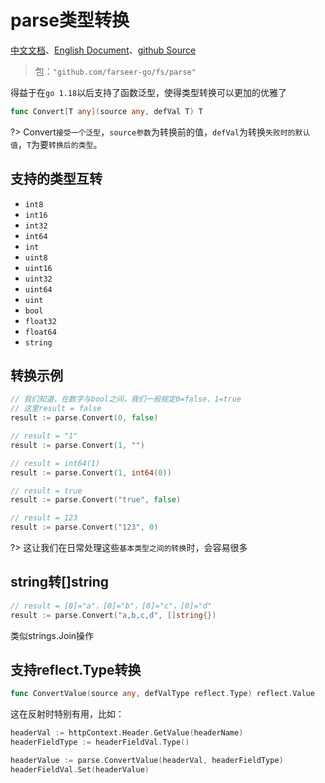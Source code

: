 # parse类型转换
[中文文档](https://farseer-go.github.io/doc/)、[English Document](https://farseer-go.github.io/doc/#/en-us/)、[github Source](https://github.com/farseer-go/fs)
> 包：`"github.com/farseer-go/fs/parse"`

得益于在`go 1.18`以后支持了函数泛型，使得类型转换可以更加的优雅了
```go
func Convert[T any](source any, defVal T) T
```

?> Convert`接受一个泛型`，`source参数`为转换前的值，`defVal`为转换`失败时的默认值`，`T`为要`转换后的类型`。

## 支持的类型互转
- `int8`
- `int16`
- `int32`
- `int64`
- `int`
- `uint8`
- `uint16`
- `uint32`
- `uint64`
- `uint`
- `bool`
- `float32`
- `float64`
- `string`

## 转换示例

```go
// 我们知道，在数字与bool之间，我们一般规定0=false、1=true
// 这里result = false
result := parse.Convert(0, false)

// result = "1"
result := parse.Convert(1, "")

// result = int64(1)
result := parse.Convert(1, int64(0))

// result = true
result := parse.Convert("true", false)

// result = 123
result := parse.Convert("123", 0)
```

?> 这让我们在日常处理这些`基本类型之间的转换`时，会容易很多

## string转[]string
```go
// result = [0]="a"，[0]="b"，[0]="c"，[0]="d"
result := parse.Convert("a,b,c,d", []string{})
```
类似strings.Join操作

## 支持reflect.Type转换
```go
func ConvertValue(source any, defValType reflect.Type) reflect.Value
```
这在反射时特别有用，比如：
```go
headerVal := httpContext.Header.GetValue(headerName)
headerFieldType := headerFieldVal.Type()

headerValue := parse.ConvertValue(headerVal, headerFieldType)
headerFieldVal.Set(headerValue)
```